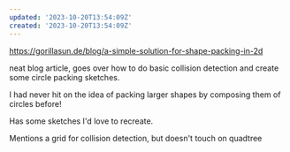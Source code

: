 ```yaml
---
updated: '2023-10-20T13:54:09Z'
created: '2023-10-20T13:54:09Z'
---
```

https://gorillasun.de/blog/a-simple-solution-for-shape-packing-in-2d

neat blog article, goes over how to do basic collision detection and create some circle packing sketches.

I had never hit on the idea of packing larger shapes by composing them of circles before!

Has some sketches I'd love to recreate.

Mentions a grid for collision detection, but doesn't touch on quadtree
